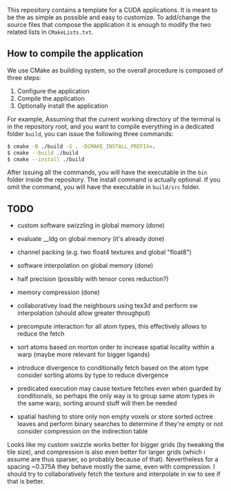 This repository contains a template for a CUDA applications.
It is meant to be the as simple as possible and easy to customize.
To add/change the source files that compose the application it is enough to modify the two related lists in `CMakeLists.txt`.


## How to compile the application

We use CMake as building system, so the overall procedure is composed of three steps:
1. Configure the application
1. Compile the application
1. Optionally install the application

For example, Assuming that the current working directory of the terminal is in the repository root, and you want to compile everything in a dedicated folder `build`, you can issue the following three commands:
```bash
$ cmake -B ./build -S . -DCMAKE_INSTALL_PREFIX=.
$ cmake --build ./build
$ cmake --install ./build
```
After issuing all the commands, you will have the executable in the `bin` folder inside the repository.
The install command is actually optional.
If you omit the command, you will have the executable in `build/src` folder.

## TODO
 - custom software swizzling in global memory (done)
 - evaluate __ldg on global memory (it's already done)
 - channel packing (e.g. two float4 textures and global "float8")
 - software interpolation on global memory (done)
 - half precision (possibly with tensor cores reduction?)
 - memory compression (done)

 - collaborativey load the neighbours using tex3d and perform sw interpolation
   (should allow greater throughput)

 - precompute interaction for all atom types, this effectively allows to reduce the fetch
 - sort atoms based on morton order to increase spatial locality within a warp
  (maybe more relevant for bigger ligands)
 - introduce divergence to conditionally fetch based on the atom type
   consider sorting atoms by type to reduce divergence
 - predicated execution may cause texture fetches even when guarded by conditionals,
   so perhaps the only way is to group same atom types in the same warp, sorting around
   stuff will then be needed

 - spatial hashing to store only non empty voxels or store sorted octree leaves and perform binary searches to determine if they're empty or not
 consider compression on the indirection table


 Looks like my custom swizzle works better for bigger grids (by tweaking the tile size), and compression is also even better for larger grids (which i assume are thus sparser, so probably because of that). Nevertheless for a spacing ~0.375A they behave mostly the same, even with compression. I should try to collaboratively fetch the texture and interpolate in sw to see if that is better.

